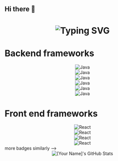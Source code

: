 ## Hi there 👋
<div align="center">
    <h1>
        <img src="https://readme-typing-svg.herokuapp.com?font=Jetbrains+mono&size=40&duration=3000&color=33FF33&center=true&vCenter=true&width=435&lines=Hey..+I'm+Mathavan;This+is..;..my+Github..;" alt="Typing SVG"/>
    </h1>
</div>
<h1>Backend frameworks</h1>
<div align="center">
    <!-- Replace with your skills -->
    <img src="https://img.shields.io/badge/Java-007396?style=for-the-badge&logo=java&logoColor=white" alt="Java" />
    <!-- Add more badges similarly -->
</div>
<div align="center">
    <!-- Replace with your skills -->
    <img src="https://img.shields.io/badge/NodeJs-007396?style=for-the-badge&logo=nodejs&logoColor=white" alt="Java" />
    <!-- Add more badges similarly -->
</div>
<div align="center">
    <!-- Replace with your skills -->
    <img src="https://img.shields.io/badge/Php-007396?style=for-the-badge&logo=php&logoColor=white" alt="Java" />
    <!-- Add more badges similarly -->
</div>

<div align="center">
    <!-- Replace with your skills -->
    <img src="https://img.shields.io/badge/Javascript-007396?style=for-the-badge&logo=javascript&logoColor=white" alt="Java" />
    <!-- Add more badges similarly -->
</div>
<div align="center">
    <!-- Replace with your skills -->
    <img src="https://img.shields.io/badge/MongoDB-007396?style=for-the-badge&logo=mongodb&logoColor=white" alt="Java" />
    <!-- Add more badges similarly -->
</div>
<div align="center">
    <!-- Replace with your skills -->
    <img src="https://img.shields.io/badge/MYsql-007396?style=for-the-badge&logo=sql&logoColor=white" alt="Java" />
    <!-- Add more badges similarly -->
</div>
<h1>Front end frameworks</h1>


<div align="center">
    <!-- Replace with your framework skills -->
    <img src="https://img.shields.io/badge/React-20232A?style=for-the-badge&logo=react&logoColor=61DAFB" alt="React"/>
    <!-- Add more badges similarly -->
</div>

<div align="center">
    <!-- Replace with your framework skills -->
    <img src="https://img.shields.io/badge/Npm-20232A?style=for-the-badge&logo=npm&logoColor=61DAFB" alt="React"/>
    <!-- Add more badges similarly -->
</div>
<div align="center">
    <!-- Replace with your framework skills -->
    <img src="https://img.shields.io/badge/HTML-20232A?style=for-the-badge&logo=html&logoColor=61DAFB" alt="React"/>
    <!-- Add more badges similarly -->
</div>
<div align="center">
    <!-- Replace with your framework skills -->
    <img src="https://img.shields.io/badge/CSS-20232A?style=for-the-badge&logo=css&logoColor=61DAFB" alt="React"/>
    <!-- Add more badges similarly -->
</div>
 more badges similarly -->

<div align="center">
    <img src="https://github-profile-summary-cards.vercel.app/api/cards/profile-details?username=Mathavan208&theme=github_dark" alt="[Your Name]'s GitHub Stats"/>
</div>
<!--
**Mathavan208/Mathavan208** is a ✨ _special_ ✨ repository because its `README.md` (this file) appears on your GitHub profile.

Here are some ideas to get you started:

- 🔭 I’m currently pursuing as a Student in rajalakshmi engineering college
- 🌱 I’m currently learning deep learning 
- 👯 I’m looking to collaborate on Full stack projects based on MERN STACK
- 🤔 I’m looking for help with Full Stack

